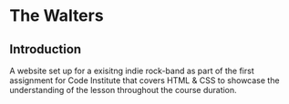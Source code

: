 # The Walters

## Introduction
A website set up for a exisitng indie rock-band as part of the first assignment for Code Institute that covers HTML & CSS to showcase the understanding of the lesson throughout the course duration.